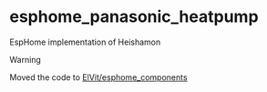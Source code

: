 # esphome_panasonic_heatpump
EspHome implementation of Heishamon

> [!WARNING]  
> Moved the code to [ElVit/esphome_components](https://github.com/ElVit/esphome_components/tree/master/prototypes/panasonic_heatpump)
